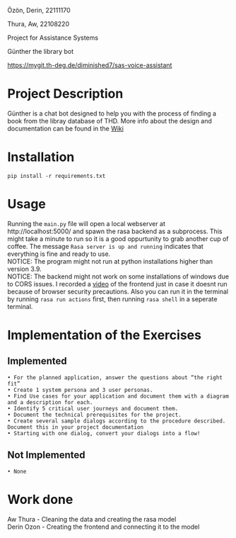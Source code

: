 Özön, Derin, 22111170

Thura, Aw, 22108220

Project for Assistance Systems

Günther the library bot

https://mygit.th-deg.de/diminished7/sas-voice-assistant

# Project Description
Günther is a chat bot designed to help you with the process of finding a book from the libray database of THD.
More info about the design and documentation can be found in the [Wiki](https://mygit.th-deg.de/diminished7/sas-voice-assistant/-/wikis/home)

# Installation
	pip install -r requirements.txt

# Usage
Running the `main.py` file will open a local webserver at http://localhost:5000/ and spawn the rasa backend as a subprocess. This might take a minute to run so it is a good oppurtunity to grab another cup of coffee. The message `Rasa server is up and running` indicates that everything is fine and ready to use. <br> NOTICE: The program might not run at python installations higher than version 3.9. <br> NOTICE: The backend might not work on some installations of windows due to CORS issues. I recorded a [video](https://youtu.be/F-lMMT_KItg) of the frontend just in case it doesnt run because of browser security precautions. Also you can run it in the terminal by running `rasa run actions` first, then running `rasa shell` in a seperate terminal.

# Implementation of the Exercises

## Implemented
	• For the planned application, answer the questions about “the right fit”
	• Create 1 system persona and 3 user personas.
	• Find Use cases for your application and document them with a diagram and a description for each.
	• Identify 5 critical user journeys and document them.
	• Document the technical prerequisites for the project.
	• Create several sample dialogs according to the procedure described. Document this in your project documentation
	• Starting with one dialog, convert your dialogs into a flow!

## Not Implemented
	• None

# Work done

Aw Thura - Cleaning the data and creating the rasa model <br>
Derin Ozon - Creating the frontend and connecting it to the model
